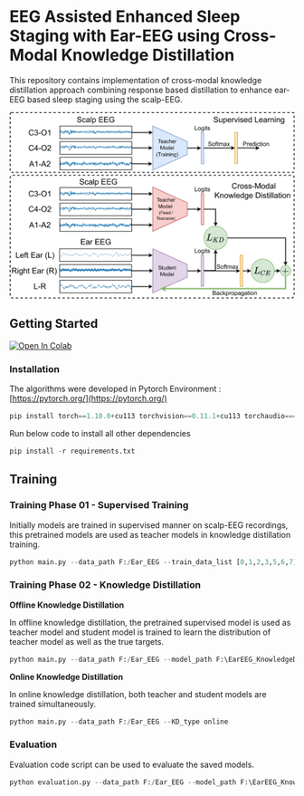 # EEG Assisted Enhanced Sleep Staging with Ear-EEG using Cross-Modal Knowledge Distillation

This repository contains implementation of cross-modal knowledge distillation approach combining response based distillation to enhance ear-EEG based sleep staging using the scalp-EEG.

![cross modal distillation.png](cross_modal_distillation.png)

## Getting Started
[![Open In Colab](https://colab.research.google.com/assets/colab-badge.svg)](https://colab.research.google.com/github/Mithunjha/EarEEG_KnowledgeDistillation/blob/main/EarEEG_KD_github.ipynb)

### Installation

The algorithms were developed in Pytorch Environment : [https://pytorch.org/](https://pytorch.org/)

```python
pip install torch==1.10.0+cu113 torchvision==0.11.1+cu113 torchaudio===0.10.0+cu113 -f https://download.pytorch.org/whl/cu113/torch_stable.html
```

Run below code to install all other dependencies

```python
pip install -r requirements.txt
```

## Training

### Training Phase 01 - Supervised Training

Initially models are trained in supervised manner on scalp-EEG recordings, this pretrained models are used as teacher models in knowledge distillation training.

```python
python main.py --data_path F:/Ear_EEG --train_data_list [0,1,2,3,5,6,7] --val_data_list [8] --signals ear-eeg --training_type supervised --is_neptune True --nep_project mithunjha/KD-v2 --nep_api eyJhcGlfYWRkcmVzcyI6Imh0dHBzOi8vYXBwLm5lcHR1bmUuYWkiLCJhcGlfdXJsIjoiaHR0cHM6Ly9hcHAubmVwdHVuZS5haSIsImFwaV9rZXkiOiIwZjA0YTVhOC02ZGVlLTQ0NTktOWY3NS03YzFhZWUxY2M4MTcifQ==
```

### Training Phase 02 - Knowledge Distillation

**Offline Knowledge Distillation**

In offline knowledge distillation, the pretrained supervised model is used as teacher model and student model is trained to learn the distribution of teacher model as well as the true targets.

```python
python main.py --data_path F:/Ear_EEG --model_path F:\EarEEG_KnowledgeDistillation\results\model_check_points\checkpoint_model_epoch_best_kappa.pth.tar
```

**Online Knowledge Distillation**

In online knowledge distillation, both teacher and student models are trained simultaneously. 

```python
python main.py --data_path F:/Ear_EEG --KD_type online
```

### Evaluation

Evaluation code script can be used to evaluate the saved models.

```python
python evaluation.py --data_path F:/Ear_EEG --model_path F:\EarEEG_KnowledgeDistillation\results\model_check_points\checkpoint_model_epoch_best_kappa.pth.tar
```
